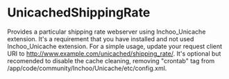 UnicachedShippingRate
=====================

Provides a particular shipping rate webserver using Inchoo_Unicache extension. It's a requirement that you have installed and not used Inchoo_Unicache extension. For a simple usage, update your request client URI to http://www.example.com/unicached/shipping_rate/. It's optional but recomended to disable the cache cleaning, removing "crontab" tag from /app/code/community/Inchoo/Unicache/etc/config.xml.

